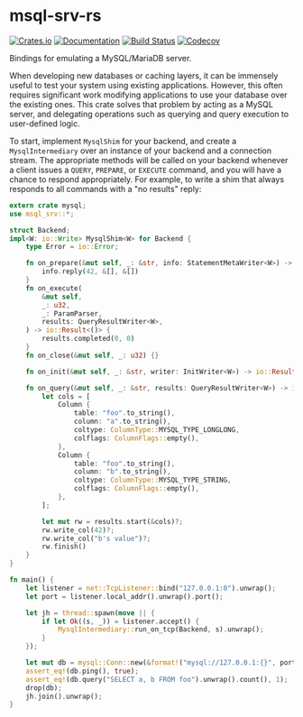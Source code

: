 # msql-srv-rs

[![Crates.io](https://img.shields.io/crates/v/msql_srv.svg)](https://crates.io/crates/msql_srv)
[![Documentation](https://docs.rs/msql-srv/badge.svg)](https://docs.rs/msql-srv/)
[![Build Status](https://travis-ci.com/jonhoo/msql-srv.svg?branch=master)](https://travis-ci.com/jonhoo/msql-srv)
[![Codecov](https://codecov.io/github/jonhoo/msql-srv/coverage.svg?branch=master)](https://codecov.io/gh/jonhoo/msql-srv)

Bindings for emulating a MySQL/MariaDB server.

When developing new databases or caching layers, it can be immensely useful to test your system
using existing applications. However, this often requires significant work modifying
applications to use your database over the existing ones. This crate solves that problem by
acting as a MySQL server, and delegating operations such as querying and query execution to
user-defined logic.

To start, implement `MysqlShim` for your backend, and create a `MysqlIntermediary` over an
instance of your backend and a connection stream. The appropriate methods will be called on
your backend whenever a client issues a `QUERY`, `PREPARE`, or `EXECUTE` command, and you will
have a chance to respond appropriately. For example, to write a shim that always responds to
all commands with a "no results" reply:

```rust
extern crate mysql;
use msql_srv::*;

struct Backend;
impl<W: io::Write> MysqlShim<W> for Backend {
    type Error = io::Error;

    fn on_prepare(&mut self, _: &str, info: StatementMetaWriter<W>) -> io::Result<()> {
        info.reply(42, &[], &[])
    }
    fn on_execute(
        &mut self,
        _: u32,
        _: ParamParser,
        results: QueryResultWriter<W>,
    ) -> io::Result<()> {
        results.completed(0, 0)
    }
    fn on_close(&mut self, _: u32) {}

    fn on_init(&mut self, _: &str, writer: InitWriter<W>) -> io::Result<()> { Ok(()) }

    fn on_query(&mut self, _: &str, results: QueryResultWriter<W>) -> io::Result<()> {
        let cols = [
            Column {
                table: "foo".to_string(),
                column: "a".to_string(),
                coltype: ColumnType::MYSQL_TYPE_LONGLONG,
                colflags: ColumnFlags::empty(),
            },
            Column {
                table: "foo".to_string(),
                column: "b".to_string(),
                coltype: ColumnType::MYSQL_TYPE_STRING,
                colflags: ColumnFlags::empty(),
            },
        ];

        let mut rw = results.start(&cols)?;
        rw.write_col(42)?;
        rw.write_col("b's value")?;
        rw.finish()
    }
}

fn main() {
    let listener = net::TcpListener::bind("127.0.0.1:0").unwrap();
    let port = listener.local_addr().unwrap().port();

    let jh = thread::spawn(move || {
        if let Ok((s, _)) = listener.accept() {
            MysqlIntermediary::run_on_tcp(Backend, s).unwrap();
        }
    });

    let mut db = mysql::Conn::new(&format!("mysql://127.0.0.1:{}", port)).unwrap();
    assert_eq!(db.ping(), true);
    assert_eq!(db.query("SELECT a, b FROM foo").unwrap().count(), 1);
    drop(db);
    jh.join().unwrap();
}
```
